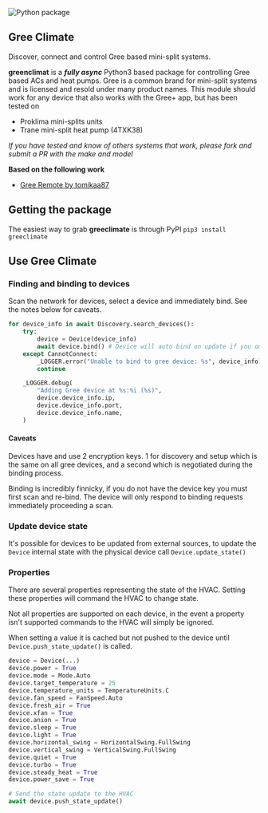 ![Python package](https://github.com/cmroche/greeclimate/workflows/Python%20package/badge.svg)

## Gree Climate

Discover, connect and control Gree based mini-split systems.

**greenclimat** is a ***fully async*** Python3 based package for controlling Gree based ACs and heat pumps. Gree is a common brand for mini-split systems and is licensed and resold under many product names. This module should work for any device that also works with the Gree+ app, but has been tested on

- Proklima mini-splits units
- Trane mini-split heat pump (4TXK38)

_If you have tested and know of others systems that work, please fork and submit a PR with the make and model_

**Based on the following work**

- [Gree Remote by tomikaa87](https://github.com/tomikaa87/gree-remote)

## Getting the package

The easiest way to grab **greeclimate** is through PyPI
`pip3 install greeclimate`

## Use Gree Climate

### Finding and binding to devices

Scan the network for devices, select a device and immediately bind. See the notes below for caveats.

```python
for device_info in await Discovery.search_devices():
    try:
        device = Device(device_info)
        await device.bind() # Device will auto bind on update if you omit this step
    except CannotConnect:
        _LOGGER.error("Unable to bind to gree device: %s", device_info)
        continue

    _LOGGER.debug(
        "Adding Gree device at %s:%i (%s)",
        device.device_info.ip,
        device.device_info.port,
        device.device_info.name,
    )
```

#### Caveats

Devices have and use 2 encryption keys. 1 for discovery and setup which is the same on all gree devices, and a second which is negotiated during the binding process.

Binding is incredibly finnicky, if you do not have the device key you must first scan and re-bind. The device will only respond to binding requests immediately proceeding a scan.

### Update device state

It's possible for devices to be updated from external sources, to update the `Device` internal state with the physical device call `Device.update_state()`

### Properties

There are several properties representing the state of the HVAC. Setting these properties will command the HVAC to change state.

Not all properties are supported on each device, in the event a property isn't supported commands to the HVAC will simply be ignored.

When setting a value it is cached but not pushed to the device until `Device.push_state_update()` is called.

```python
device = Device(...)
device.power = True
device.mode = Mode.Auto
device.target_temperature = 25
device.temperature_units = TemperatureUnits.C
device.fan_speed = FanSpeed.Auto
device.fresh_air = True
device.xfan = True
device.anion = True
device.sleep = True
device.light = True
device.horizontal_swing = HorizontalSwing.FullSwing
device.vertical_swing = VerticalSwing.FullSwing
device.quiet = True
device.turbo = True
device.steady_heat = True
device.power_save = True

# Send the state update to the HVAC
await device.push_state_update()
```
